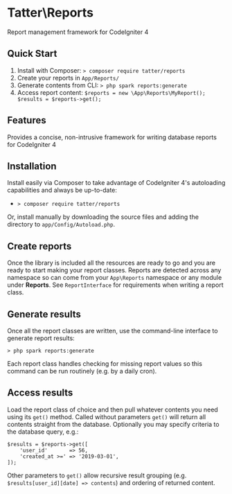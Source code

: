 # Tatter\Reports
Report management framework for CodeIgniter 4

## Quick Start

1. Install with Composer: `> composer require tatter/reports`
2. Create your reports in `App/Reports/`
3. Generate contents from CLI: `> php spark reports:generate`
4. Access report content: `$reports = new \App\Reports\MyReport(); $results = $reports->get();`

## Features

Provides a concise, non-intrusive framework for writing database reports for CodeIgniter 4

## Installation

Install easily via Composer to take advantage of CodeIgniter 4's autoloading capabilities
and always be up-to-date:
* `> composer require tatter/reports`

Or, install manually by downloading the source files and adding the directory to
`app/Config/Autoload.php`.

## Create reports

Once the library is included all the resources are ready to go and you are ready to start
making your report classes. Reports are detected across any namespace so can come from
your `App\Reports` namespace or any module under **Reports**. See `ReportInterface` for
requirements when writing a report class.

## Generate results

Once all the report classes are written, use the command-line interface to generate report results:

`> php spark reports:generate`

Each report class handles checking for missing report values so this command can be run
routinely (e.g. by a daily cron).

## Access results

Load the report class of choice and then pull whatever contents you need using its `get()`
method. Called without parameters `get()` will return all contents straight from the
database. Optionally you may specify criteria to the database query, e.g.:
```
$results = $reports->get([
	'user_id'       => 56,
	'created_at >=' => '2019-03-01',
]);
```

Other parameters to `get()` allow recursive result grouping (e.g.
`$results[user_id][date] => contents`) and ordering of returned content.

